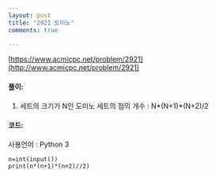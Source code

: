 ```yaml
---
layout: post
title: "2921 도미노"
comments: true

---
```

[https://www.acmicpc.net/problem/2921](http://www.acmicpc.net/problem/2921)

#### **풀이:**
1. 세트의 크기가 N인 도미노 세트의 점의 개수
	: N*(N+1)*(N+2)/2

#### **코드:**
사용언어 : Python 3
```
n=int(input())
print(n*(n+1)*(n+2)//2)
```